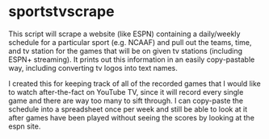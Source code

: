 # sportstvscrape
This script will scrape a website (like ESPN) containing a daily/weekly schedule for a particular sport (e.g. NCAAF) and pull out the teams, time, and tv station for the games that will be on given tv stations (including ESPN+ streaming). It prints out this information in an easily copy-pastable way, including converting tv logos into text names.

I created this for keeping track of all of the recorded games that I would like to watch after-the-fact on YouTube TV, since it will record every single game and there are way too many to sift through. I can copy-paste the schedule into a spreadsheet once per week and still be able to look at it after games have been played without seeing the scores by looking at the espn site.
